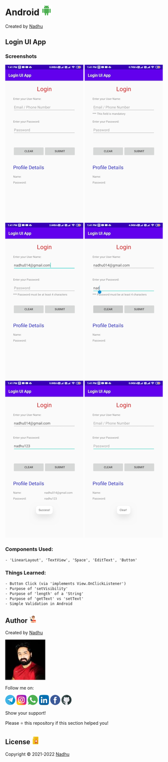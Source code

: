 # Android [<img src="https://github.com/iamnadhu/Android/blob/master/Resources/android-icon.png">](https://github.com/iamnadhu/Android)
Created by [Nadhu](https://linktr.ee/iamnadhu)


## Login UI App
### Screenshots
![screenshot](https://github.com/iamnadhu/Android/blob/master/Core/Login%20UI%20App/Resources/01.jpg)
![screenshot](https://github.com/iamnadhu/Android/blob/master/Core/Login%20UI%20App/Resources/02.jpg)
![screenshot](https://github.com/iamnadhu/Android/blob/master/Core/Login%20UI%20App/Resources/03.jpg)
![screenshot](https://github.com/iamnadhu/Android/blob/master/Core/Login%20UI%20App/Resources/04.jpg)
![screenshot](https://github.com/iamnadhu/Android/blob/master/Core/Login%20UI%20App/Resources/05.jpg)
![screenshot](https://github.com/iamnadhu/Android/blob/master/Core/Login%20UI%20App/Resources/06.jpg)
### Components Used:
```
- 'LinearLayout', 'TextView', 'Space', 'EditText', 'Button'
```
### Things Learned:
```
- Button Click (via 'implements View.OnClickListener')
- Purpose of 'setVisibility'
- Purpose of 'length' of a 'String'
- Purpose of 'getText' vs 'setText'
- Simple Validation in Android
```


## Author [<img src="https://github.com/iamnadhu/Android/blob/master/Resources/auther-icon.png">](https://linktr.ee/iamnadhu)
Created by [Nadhu](https://linktr.ee/iamnadhu)

[<img src="https://github.com/iamnadhu/Android/blob/master/Resources/nadhu-icon.jpg">](https://linktr.ee/iamnadhu)

Follow me on: 

[<img src="https://github.com/iamnadhu/Android/blob/master/Resources/telegram-icon.png">](https://t.me/iamnadhu)
[<img src="https://github.com/iamnadhu/Android/blob/master/Resources/instagram-icon.png">](https://www.instagram.com/iamnadhu/)
[<img src="https://github.com/iamnadhu/Android/blob/master/Resources/whatsapp-icon.png">](https://api.whatsapp.com/send?phone=917293451396&lang=en)
[<img src="https://github.com/iamnadhu/Android/blob/master/Resources/linkedin-icon.png">](https://www.linkedin.com/in/iamnadhu/)
[<img src="https://github.com/iamnadhu/Android/blob/master/Resources/facebook-icon.png">](https://www.facebook.com/iamnadhu/)
[<img src="https://github.com/iamnadhu/Android/blob/master/Resources/github-icon.png">](https://github.com/iamnadhu)


Show your support!

Please ⭐️   this repository if this section helped you!


## License [<img src="https://github.com/iamnadhu/Android/blob/master/Resources/license-icon.png">](https://github.com/iamnadhu/Android)
Copyright © 2021-2022 [Nadhu](https://linktr.ee/iamnadhu)
